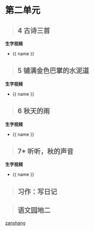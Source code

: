 # 第二单元

<Epep grade="xxyw3a" :pep="1211001301181" :pages="13" :paged="13" ></Epep> 


> ## 4 古诗三首

<Epep grade="xxyw3a" :pep="1211001301181" :pages="14" :paged="15" ></Epep> 

**生字视频**

<div class="shengzi">
    <ul><li v-for="(value, name,index) in kw3a4" v-on:click="clickvideo" :data-videosrc="value" :key="index">{{ name }}</li></ul>
</div>

> ## 5 铺满金色巴掌的水泥道

<Epep grade="xxyw3a" :pep="1211001301181" :pages="16" :paged="18" ></Epep> 

**生字视频**

<div class="shengzi">
    <ul><li v-for="(value, name,index) in kw3a5" v-on:click="clickvideo" :data-videosrc="value" :key="index">{{ name }}</li></ul>
</div>

> ## 6 秋天的雨

<Epep grade="xxyw3a" :pep="1211001301181" :pages="19" :paged="21" ></Epep> 

**生字视频**

<div class="shengzi">
    <ul><li v-for="(value, name,index) in kw3a6" v-on:click="clickvideo" :data-videosrc="value" :key="index">{{ name }}</li></ul>
</div>

> ## 7* 听听，秋的声音

<Epep grade="xxyw3a" :pep="1211001301181" :pages="22" :paged="23" ></Epep> 

**生字视频**

<div class="shengzi">
    <ul><li v-for="(value, name,index) in kw3a7" v-on:click="clickvideo" :data-videosrc="value" :key="index">{{ name }}</li></ul>
</div>

> ## 习作：写日记

<Epep grade="xxyw3a" :pep="1211001301181" :pages="24" :paged="24" ></Epep> 


> ## 语文园地二

<Epep grade="xxyw3a" :pep="1211001301181" :pages="25" :paged="26" ></Epep> 


[zanshang](../res/zanshang.md ':include')